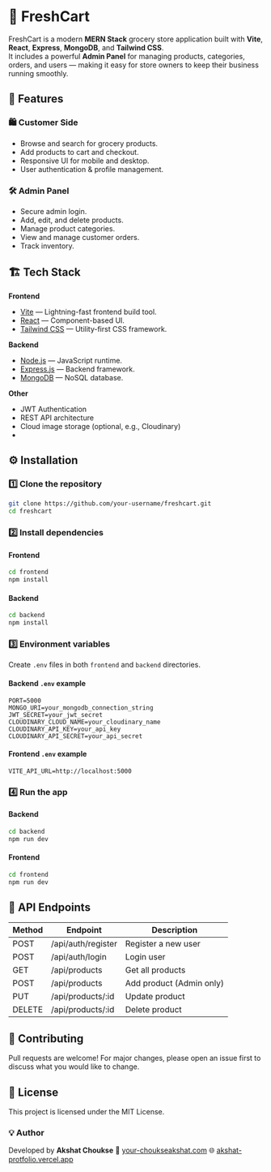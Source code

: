 # 🛒 FreshCart

FreshCart is a modern **MERN Stack** grocery store application built with **Vite**, **React**, **Express**, **MongoDB**, and **Tailwind CSS**.  
It includes a powerful **Admin Panel** for managing products, categories, orders, and users — making it easy for store owners to keep their business running smoothly.

## 🚀 Features

### 🛍 Customer Side
- Browse and search for grocery products.
- Add products to cart and checkout.
- Responsive UI for mobile and desktop.
- User authentication & profile management.

### 🛠 Admin Panel
- Secure admin login.
- Add, edit, and delete products.
- Manage product categories.
- View and manage customer orders.
- Track inventory.

## 🏗 Tech Stack

**Frontend**
- [Vite](https://vitejs.dev/) — Lightning-fast frontend build tool.
- [React](https://react.dev/) — Component-based UI.
- [Tailwind CSS](https://tailwindcss.com/) — Utility-first CSS framework.

**Backend**
- [Node.js](https://nodejs.org/) — JavaScript runtime.
- [Express.js](https://expressjs.com/) — Backend framework.
- [MongoDB](https://www.mongodb.com/) — NoSQL database.

**Other**
- JWT Authentication
- REST API architecture
- Cloud image storage (optional, e.g., Cloudinary)
- 
## ⚙️ Installation

### 1️⃣ Clone the repository
```bash
git clone https://github.com/your-username/freshcart.git
cd freshcart
````

### 2️⃣ Install dependencies

#### Frontend

```bash
cd frontend
npm install
```

#### Backend

```bash
cd backend
npm install
```

### 3️⃣ Environment variables

Create `.env` files in both `frontend` and `backend` directories.

#### Backend `.env` example

```
PORT=5000
MONGO_URI=your_mongodb_connection_string
JWT_SECRET=your_jwt_secret
CLOUDINARY_CLOUD_NAME=your_cloudinary_name
CLOUDINARY_API_KEY=your_api_key
CLOUDINARY_API_SECRET=your_api_secret
```

#### Frontend `.env` example

```
VITE_API_URL=http://localhost:5000
```

### 4️⃣ Run the app

#### Backend

```bash
cd backend
npm run dev
```

#### Frontend

```bash
cd frontend
npm run dev
```

## 📜 API Endpoints

| Method | Endpoint           | Description              |
| ------ | ------------------ | ------------------------ |
| POST   | /api/auth/register | Register a new user      |
| POST   | /api/auth/login    | Login user               |
| GET    | /api/products      | Get all products         |
| POST   | /api/products      | Add product (Admin only) |
| PUT    | /api/products/\:id | Update product           |
| DELETE | /api/products/\:id | Delete product           |

## 🤝 Contributing

Pull requests are welcome! For major changes, please open an issue first to discuss what you would like to change.

## 📄 License

This project is licensed under the MIT License.


### 💡 Author

Developed by **Akshat Choukse**
📧 [your-choukseakshat.com](mailto:choukseakshat@example.com)
🌐 [akshat-protfolio.vercel.app](https://akshat-protfolio.vercel.app/)

